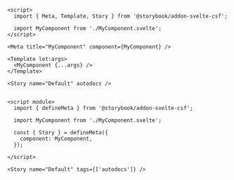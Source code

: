 ```svelte filename="MyComponent.stories.svelte" renderer="svelte" language="js" tabTitle="Before"
<script>
  import { Meta, Template, Story } from '@storybook/addon-svelte-csf';

  import MyComponent from './MyComponent.svelte';
</script>

<Meta title="MyComponent" component={MyComponent} />

<Template let:args>
  <MyComponent {...args} />
</Template>

<Story name="Default" autodocs />
```

```svelte filename="MyComponent.stories.svelte" renderer="svelte" language="js" tabTitle="After"

<script module>
  import { defineMeta } from '@storybook/addon-svelte-csf';

  import MyComponent from './MyComponent.svelte';

  const { Story } = defineMeta({
    component: MyComponent,
  });

</script>

<Story name="Default" tags={['autodocs']} />
```
